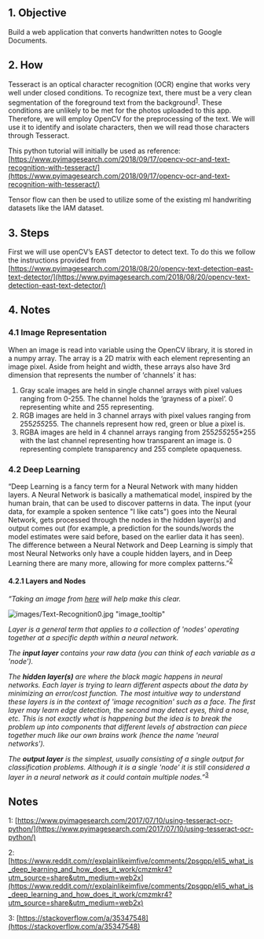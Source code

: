 ## 1. Objective

Build a web application that converts handwritten notes to Google Documents.


## 2. How

Tesseract is an optical character recognition (OCR) engine that works very well under closed conditions. To recognize text, there must be a very clean segmentation of the foreground text from the background<sup>[1](#1)</sup>. These conditions are unlikely to be met for the photos uploaded to this app. Therefore, we will employ OpenCV for the preprocessing of the text. We will use it to identify and isolate characters, then we will read those characters through Tesseract.

This python tutorial will initially be used as reference: [https://www.pyimagesearch.com/2018/09/17/opencv-ocr-and-text-recognition-with-tesseract/](https://www.pyimagesearch.com/2018/09/17/opencv-ocr-and-text-recognition-with-tesseract/)

Tensor flow can then be used to utilize some of the existing ml handwriting datasets like the IAM dataset.


## 3. Steps

First we will use openCV’s EAST detector to detect text. To do this we follow the instructions provided from [https://www.pyimagesearch.com/2018/08/20/opencv-text-detection-east-text-detector/](https://www.pyimagesearch.com/2018/08/20/opencv-text-detection-east-text-detector/)


## 4. Notes


### 4.1 Image Representation

When an image is read into variable using the OpenCV library, it is stored in a numpy array. The array is a 2D matrix with each element representing an image pixel. Aside from height and width, these arrays also have 3rd dimension that represents the number of ‘channels’ it has:



1. Gray scale images are held in single channel arrays with pixel values ranging from 0-255. The channel holds the ‘grayness of a pixel’. 0 representing white and 255 representing.
2.  RGB images are held in 3 channel arrays with pixel values ranging from 255*255*255. The channels represent how red, green or blue a pixel is.
3. RGBA images are held in 4 channel arrays ranging from 255*255*255*255 with the last channel representing how transparent an image is. 0 representing complete transparency and 255 complete opaqueness.


### 4.2 Deep Learning

“Deep Learning is a fancy term for a Neural Network with many hidden layers. A Neural Network is basically a mathematical model, inspired by the human brain, that can be used to discover patterns in data. The input (your data, for example a spoken sentence "I like cats") goes into the Neural Network, gets processed through the nodes in the hidden layer(s) and output comes out (for example, a prediction for the sounds/words the model estimates were said before, based on the earlier data it has seen). The difference between a Neural Network and Deep Learning is simply that most Neural Networks only have a couple hidden layers, and in Deep Learning there are many more, allowing for more complex patterns.”<sup>[2](#2)</sup>



#### 4.2.1 Layers and Nodes

_“Taking an image from [here](http://cs231n.github.io/neural-networks-1/) will help make this clear._

![images/Text-Recognition0.jpg "image_tooltip"](http://cs231n.github.io/assets/nn1/neural_net2.jpeg)

_Layer is a general term that applies to a collection of 'nodes' operating together at a specific depth within a neural network._

_The **input layer** contains your raw data (you can think of each variable as a 'node')._

_The **hidden layer(s)** are where the black magic happens in neural networks. Each layer is trying to learn different aspects about the data by minimizing an error/cost function. The most intuitive way to understand these layers is in the context of 'image recognition' such as a face. The first layer may learn edge detection, the second may detect eyes, third a nose, etc. This is not exactly what is happening but the idea is to break the problem up into components that different levels of abstraction can piece together much like our own brains work (hence the name 'neural networks')._

_The **output layer** is the simplest, usually consisting of a single output for classification problems. Although it is a single 'node' it is still considered a layer in a neural network as it could contain multiple nodes.”_<sup>[3](#3)</sup>



## Notes

<a name="1">1</a>:
     [https://www.pyimagesearch.com/2017/07/10/using-tesseract-ocr-python/](https://www.pyimagesearch.com/2017/07/10/using-tesseract-ocr-python/)

<a name="2">2</a>:[https://www.reddit.com/r/explainlikeimfive/comments/2psgpp/eli5_what_is_deep_learning_and_how_does_it_work/cmzmkr4?utm_source=share&utm_medium=web2x](https://www.reddit.com/r/explainlikeimfive/comments/2psgpp/eli5_what_is_deep_learning_and_how_does_it_work/cmzmkr4?utm_source=share&utm_medium=web2x)

<a name="3">3</a>:
     [https://stackoverflow.com/a/35347548](https://stackoverflow.com/a/35347548) 
